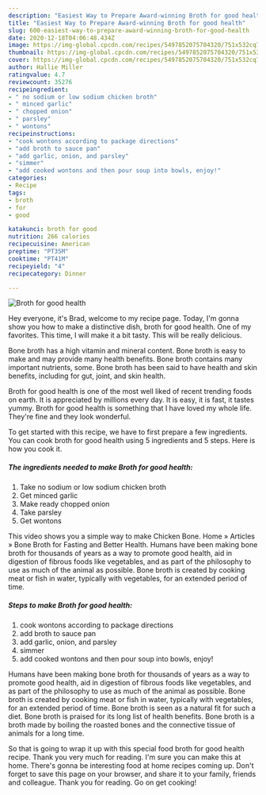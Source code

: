 ```yaml
---
description: "Easiest Way to Prepare Award-winning Broth for good health"
title: "Easiest Way to Prepare Award-winning Broth for good health"
slug: 600-easiest-way-to-prepare-award-winning-broth-for-good-health
date: 2020-12-18T04:06:48.434Z
image: https://img-global.cpcdn.com/recipes/5497852075704320/751x532cq70/broth-for-good-health-recipe-main-photo.jpg
thumbnail: https://img-global.cpcdn.com/recipes/5497852075704320/751x532cq70/broth-for-good-health-recipe-main-photo.jpg
cover: https://img-global.cpcdn.com/recipes/5497852075704320/751x532cq70/broth-for-good-health-recipe-main-photo.jpg
author: Hallie Miller
ratingvalue: 4.7
reviewcount: 35276
recipeingredient:
- " no sodium or low sodium chicken broth"
- " minced garlic"
- " chopped onion"
- " parsley"
- " wontons"
recipeinstructions:
- "cook wontons according to package directions"
- "add broth to sauce pan"
- "add garlic, onion, and parsley"
- "simmer"
- "add cooked wontons and then pour soup into bowls, enjoy!"
categories:
- Recipe
tags:
- broth
- for
- good

katakunci: broth for good 
nutrition: 266 calories
recipecuisine: American
preptime: "PT35M"
cooktime: "PT41M"
recipeyield: "4"
recipecategory: Dinner

---
```



![Broth for good health](https://img-global.cpcdn.com/recipes/5497852075704320/751x532cq70/broth-for-good-health-recipe-main-photo.jpg)

Hey everyone, it's Brad, welcome to my recipe page. Today, I'm gonna show you how to make a distinctive dish, broth for good health. One of my favorites. This time, I will make it a bit tasty. This will be really delicious.

Bone broth has a high vitamin and mineral content. Bone broth is easy to make and may provide many health benefits. Bone broth contains many important nutrients, some. Bone broth has been said to have health and skin benefits, including for gut, joint, and skin health.

Broth for good health is one of the most well liked of recent trending foods on earth. It is appreciated by millions every day. It is easy, it is fast, it tastes yummy. Broth for good health is something that I have loved my whole life. They're fine and they look wonderful.


To get started with this recipe, we have to first prepare a few ingredients. You can cook broth for good health using 5 ingredients and 5 steps. Here is how you cook it.

<!--inarticleads1-->

##### The ingredients needed to make Broth for good health:

1. Take  no sodium or low sodium chicken broth
1. Get  minced garlic
1. Make ready  chopped onion
1. Take  parsley
1. Get  wontons


This video shows you a simple way to make Chicken Bone. Home » Articles » Bone Broth for Fasting and Better Health. Humans have been making bone broth for thousands of years as a way to promote good health, aid in digestion of fibrous foods like vegetables, and as part of the philosophy to use as much of the animal as possible. Bone broth is created by cooking meat or fish in water, typically with vegetables, for an extended period of time. 

<!--inarticleads2-->

##### Steps to make Broth for good health:

1. cook wontons according to package directions
1. add broth to sauce pan
1. add garlic, onion, and parsley
1. simmer
1. add cooked wontons and then pour soup into bowls, enjoy!


Humans have been making bone broth for thousands of years as a way to promote good health, aid in digestion of fibrous foods like vegetables, and as part of the philosophy to use as much of the animal as possible. Bone broth is created by cooking meat or fish in water, typically with vegetables, for an extended period of time. Bone broth is seen as a natural fit for such a diet. Bone broth is praised for its long list of health benefits. Bone broth is a broth made by boiling the roasted bones and the connective tissue of animals for a long time. 

So that is going to wrap it up with this special food broth for good health recipe. Thank you very much for reading. I'm sure you can make this at home. There's gonna be interesting food at home recipes coming up. Don't forget to save this page on your browser, and share it to your family, friends and colleague. Thank you for reading. Go on get cooking!

